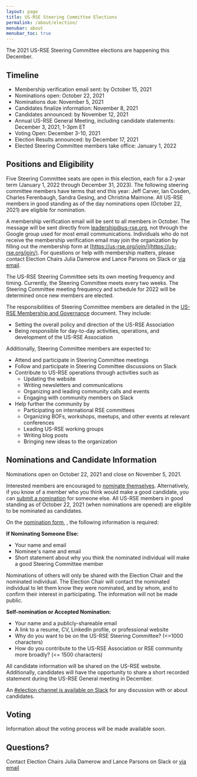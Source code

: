 ```yaml
---
layout: page
title: US-RSE Steering Committee Elections
permalink: /about/election/
menubar: about
menubar_toc: true
---
```


The 2021 US-RSE Steering Committee elections are happening this December.

## Timeline

* Membership verification email sent: by October 15, 2021
* Nominations open: October 22, 2021
* Nominations due: November 5, 2021
* Candidates finalize information: November 8, 2021
* Candidates announced: by November 12, 2021
* Annual US-RSE General Meeting, including candidate statements: December 3, 2021, 1-3pm ET
* Voting Open: December 3-10, 2021
* Election Results announced: by December 17, 2021
* Elected Steering Committee members take office: January 1, 2022

## Positions and Eligibility

Five Steering Committee seats are open in this election, each for a 2-year term (January 1, 2022 through December 31, 2023). The following steering committee members have terms that end this year: Jeff Carver, Ian Cosden, Charles Ferenbaugh, Sandra Gesing, and Christina Maimone. All US-RSE members in good standing as of the day nominations open (October 22, 2021) are eligible for nomination.

A membership verification email will be sent to all members in October. The message will be sent directly from leadership@us-rse.org, not through the Google group used for most email communications.   Individuals who do not receive the membership verification email may join the organization by filling out the membership form at [https://us-rse.org/join/](https://us-rse.org/join/).  For questions or help with membership matters, please contact Election Chairs Julia Damerow and Lance Parsons on Slack or [via email](mailto:jdamerow@asu.edu,lparsons@princeton.edu).

The US-RSE Steering Committee sets its own meeting frequency and timing.  Currently, the Steering Committee meets every two weeks.  The Steering Committee meeting frequency and schedule for 2022 will be determined once new members are elected.

The responsibilities of Steering Committee members are detailed in the [US-RSE Membership and Governance](https://github.com/USRSE/documents/blob/master/governance.md) document. They include:

* Setting the overall policy and direction of the US-RSE Association
* Being responsible for day-to-day activities, operations, and development of the US-RSE Association

Additionally, Steering Committee members are expected to:

* Attend and participate in Steering Committee meetings
* Follow and participate in Steering Committee discussions on Slack
* Contribute to US-RSE operations through activities such as
  * Updating the website
  * Writing newsletters and communications
  * Organizing and leading community calls and events
  * Engaging with community members on Slack
* Help further the community by
  * Participating on international RSE committees
  * Organizing BOFs, workshops, meetups, and other events at relevant conferences
  * Leading US-RSE working groups
  * Writing blog posts
  * Bringing new ideas to the organization

## Nominations and Candidate Information

Nominations open on October 22, 2021 and close on November 5, 2021.

Interested members are encouraged to [nominate
themselves](https://docs.google.com/forms/d/e/1FAIpQLSdoLAWkUqsv7axDFnaV3GEw0gRBDemqSztbxKTtGr7EE1rWqA/viewform?usp=sf_link).
Alternatively, if you know of a member who you think would make a good
candidate, you can [submit a
nomination](https://docs.google.com/forms/d/e/1FAIpQLSdoLAWkUqsv7axDFnaV3GEw0gRBDemqSztbxKTtGr7EE1rWqA/viewform?usp=sf_link)
for someone else.  All US-RSE members in good standing as of October 22, 2021
(when nominations are opened) are eligible to be nominated as candidates.

On the [nomination
form](https://docs.google.com/forms/d/e/1FAIpQLSdoLAWkUqsv7axDFnaV3GEw0gRBDemqSztbxKTtGr7EE1rWqA/viewform?usp=sf_link),
, the following information is required:

**If Nominating Someone Else:**

* Your name and email
* Nominee's name and email
* Short statement about why you think the nominated individual will make a good Steering Committee member

Nominations of others will only be shared with the Election Chair and the
nominated individual. The Election Chair will contact the nominated individual
to let them know they were nominated, and by whom, and to confirm their
interest in participating. The information will not be made public.

**Self-nomination or Accepted Nomination:**

* Your name and a publicly-shareable email
* A link to a resume, CV, LinkedIn profile, or professional website
* Why do you want to be on the US-RSE Steering Committee? (<=1000 characters)
* How do you contribute to the US-RSE Association or RSE community more broadly? (<= 1500 characters)

All candidate information will be shared on the US-RSE website.  Additionally, candidates will have the opportunity to share a short recorded statement during the US-RSE General meeting in December.

An [#election channel is available on
Slack](https://usrse.slack.com/archives/C01BC66Q16E) for any discussion with or
about candidates.

## Voting

Information about the voting process will be made available soon.

<!--
Elections will be run through https://electionbuddy.com.  US-RSE members' email addresses will be shared with this site for the sole purpose of voting.  Each US-RSE member as of the day before the voting period opens, December 12, 2020, gets one ballot with the voting rule of [single transferable vote (STV)](https://electionbuddy.com/features/voting-systems/stv-voting).  This voting rule asks each voter to rank the candidates, and seats are allocated across candidates using this ranking information.

The results of the election are valid regardless of the turnout rate for the election.
-->

## Questions?

Contact Election Chairs Julia Damerow and Lance Parsons on Slack or [via email](mailto:jdamerow@asu.edu,lparsons@princeton.edu)
